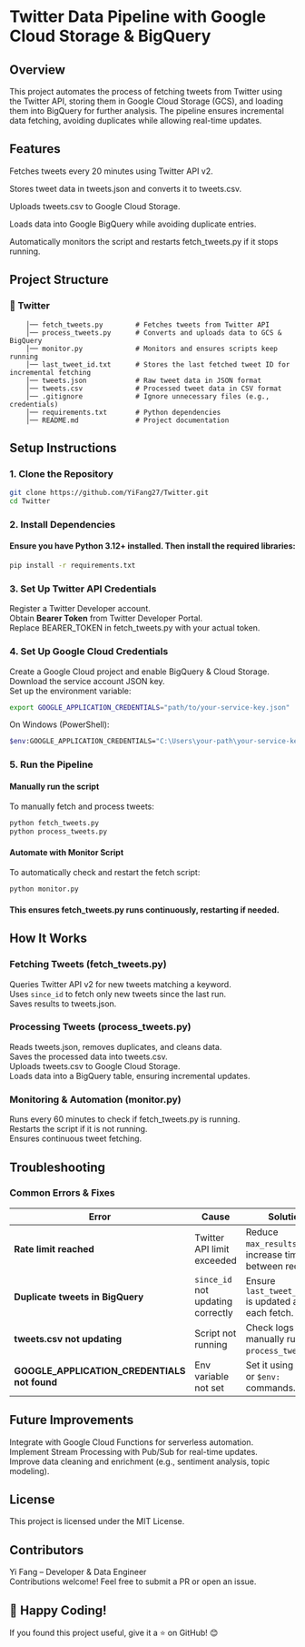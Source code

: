 # Twitter Data Pipeline with Google Cloud Storage & BigQuery
## Overview
This project automates the process of fetching tweets from Twitter using the Twitter API, storing them in Google Cloud Storage (GCS), and loading them into BigQuery for further analysis. The pipeline ensures incremental data fetching, avoiding duplicates while allowing real-time updates.

## Features
Fetches tweets every 20 minutes using Twitter API v2.   

Stores tweet data in tweets.json and converts it to tweets.csv.  

Uploads tweets.csv to Google Cloud Storage.  
     
Loads data into Google BigQuery while avoiding duplicate entries.     

Automatically monitors the script and restarts fetch_tweets.py if it stops running.        

## Project Structure 
### 📂 Twitter
        │── fetch_tweets.py        # Fetches tweets from Twitter API
        │── process_tweets.py      # Converts and uploads data to GCS & BigQuery
        │── monitor.py             # Monitors and ensures scripts keep running
        │── last_tweet_id.txt      # Stores the last fetched tweet ID for incremental fetching
        │── tweets.json            # Raw tweet data in JSON format
        │── tweets.csv             # Processed tweet data in CSV format
        │── .gitignore             # Ignore unnecessary files (e.g., credentials)
        │── requirements.txt       # Python dependencies
        │── README.md              # Project documentation
## Setup Instructions
### 1. Clone the Repository
```bash
git clone https://github.com/YiFang27/Twitter.git
cd Twitter
```
### 2. Install Dependencies
#### Ensure you have Python 3.12+ installed. Then install the required libraries:
```bash
pip install -r requirements.txt
```
### 3. Set Up Twitter API Credentials
Register a Twitter Developer account.   
Obtain **Bearer Token** from Twitter Developer Portal.   
Replace BEARER_TOKEN in fetch_tweets.py with your actual token.    
### 4. Set Up Google Cloud Credentials
Create a Google Cloud project and enable BigQuery & Cloud Storage.    
Download the service account JSON key.    
Set up the environment variable:
```bash
export GOOGLE_APPLICATION_CREDENTIALS="path/to/your-service-key.json"
```
On Windows (PowerShell):
```bash
$env:GOOGLE_APPLICATION_CREDENTIALS="C:\Users\your-path\your-service-key.json"
```
### 5. Run the Pipeline
#### Manually run the script     
To manually fetch and process tweets:
```bash
python fetch_tweets.py
python process_tweets.py
```
#### Automate with Monitor Script 
To automatically check and restart the fetch script:
```bash
python monitor.py
```
#### This ensures fetch_tweets.py runs continuously, restarting if needed.     

## How It Works
### Fetching Tweets (fetch_tweets.py)
Queries Twitter API v2 for new tweets matching a keyword.     
Uses `since_id` to fetch only new tweets since the last run.     
Saves results to tweets.json.     
### Processing Tweets (process_tweets.py)
Reads tweets.json, removes duplicates, and cleans data.     
Saves the processed data into tweets.csv.    
Uploads tweets.csv to Google Cloud Storage.     
Loads data into a BigQuery table, ensuring incremental updates.     
### Monitoring & Automation (monitor.py)
Runs every 60 minutes to check if fetch_tweets.py is running.     
Restarts the script if it is not running.     
Ensures continuous tweet fetching.     
## Troubleshooting
### Common Errors & Fixes

| **Error**                          | **Cause**                          | **Solution**                                         |
|------------------------------------|------------------------------------|------------------------------------------------------|
| **Rate limit reached**             | Twitter API limit exceeded         | Reduce `max_results` or increase time between requests. |
| **Duplicate tweets in BigQuery**   | `since_id` not updating correctly  | Ensure `last_tweet_id.txt` is updated after each fetch. |
| **tweets.csv not updating**        | Script not running                 | Check logs or manually run `process_tweets.py`. |
| **GOOGLE_APPLICATION_CREDENTIALS not found** | Env variable not set            | Set it using `export` or `$env:` commands. |

## Future Improvements
Integrate with Google Cloud Functions for serverless automation.      
Implement Stream Processing with Pub/Sub for real-time updates.     
Improve data cleaning and enrichment (e.g., sentiment analysis, topic modeling).     
## License
This project is licensed under the MIT License.

## Contributors
Yi Fang – Developer & Data Engineer     
Contributions welcome! Feel free to submit a PR or open an issue.
## 🚀 Happy Coding!
If you found this project useful, give it a ⭐ on GitHub! 😊
